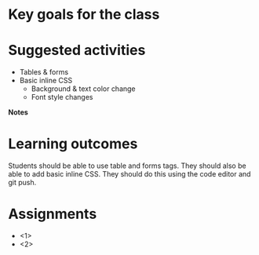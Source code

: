# Key goals for the class

# Suggested activities

- Tables & forms
- Basic inline CSS
    - Background & text color change
    - Font style changes

**Notes**

# Learning outcomes
Students should be able to use table and forms tags. They should also be able to add basic inline CSS. They should do this using the code editor and git push.

# Assignments
- <1>
- <2>